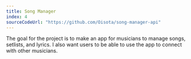 ```yaml
---
title: Song Manager
index: 4
sourceCodeUrl: "https://github.com/Oisota/song-manager-api"
---
```


The goal for the project is to make an app for musicians to manage songs, setlists, and lyrics.
I also want users to be able to use the app to connect with other musicians.
